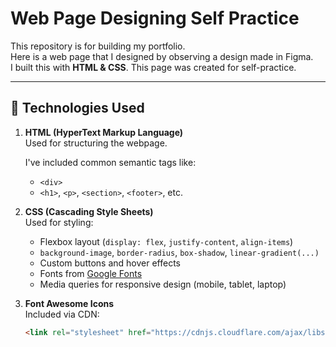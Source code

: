 # Web Page Designing Self Practice

This repository is for building my portfolio.  
Here is a web page that I designed by observing a design made in Figma.  
I built this with **HTML & CSS**. This page was created for self-practice.

---

## 🚀 Technologies Used

1. **HTML (HyperText Markup Language)**  
   Used for structuring the webpage.

   I've included common semantic tags like:
   - `<div>`
   - `<h1>`, `<p>`, `<section>`, `<footer>`, etc.

2. **CSS (Cascading Style Sheets)**  
   Used for styling:
   - Flexbox layout (`display: flex`, `justify-content`, `align-items`)
   - `background-image`, `border-radius`, `box-shadow`, `linear-gradient(...)`
   - Custom buttons and hover effects
   - Fonts from [Google Fonts](https://fonts.google.com/)
   - Media queries for responsive design (mobile, tablet, laptop)

3. **Font Awesome Icons**  
   Included via CDN:
   ```html
   <link rel="stylesheet" href="https://cdnjs.cloudflare.com/ajax/libs/font-awesome/6.5.0/css/all.min.css">
